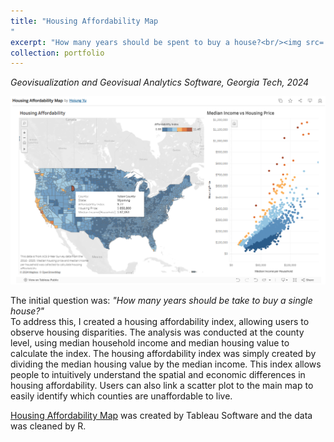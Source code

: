 ```yaml
---
title: "Housing Affordability Map
"
excerpt: "How many years should be spent to buy a house?<br/><img src='/images/housingmap.png'>"
collection: portfolio
---
```

*Geovisualization and Geovisual Analytics Software, Georgia Tech, 2024* <br>

![images/housingmap](./images/housingmap.png)

The initial question was: *"How many years should be take to buy a single house?"* <br>
To address this, I created a housing affordability index, allowing users to observe housing disparities. The analysis was conducted at the county level, using median household income and median housing value to calculate the index. The housing affordability index was simply created by dividing the median housing value by the median income.
This index allows people to intuitively understand the spatial and economic differences in housing affordability. Users can also link a scatter plot to the main map to easily identify which counties are unaffordable to live.

[Housing Affordability Map](https://public.tableau.com/app/profile/hojung.yu/viz/HousingAffordabilityMap_17280173108570/Dashboard1?publish=yes) was created by Tableau Software and the data was cleaned by R. 
